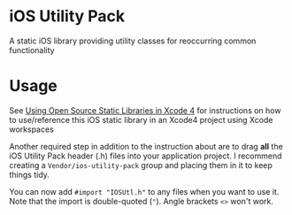 # iOS Utility Pack #

A static iOS library providing utility classes for reoccurring common functionality

# Usage #

See [Using Open Source Static Libraries in Xcode 4](http://blog.carbonfive.com/2011/04/04/using-open-source-static-libraries-in-xcode-4/) for instructions on how to use/reference this iOS static library in an Xcode4 project using Xcode workspaces

Another required step in addition to the instruction about are to drag **all** the iOS Utility Pack header (.h) files into your application project.  I recommend creating a `Vendor/ios-utility-pack` group and placing them in it to keep things tidy.

You can now add `#import "IOSUtl.h"` to any files when you want to use it.  Note that the import is double-quoted (`"`).  Angle brackets `<>` won't work.